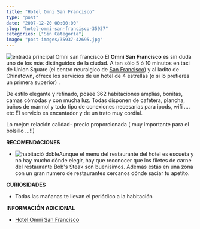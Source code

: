 ```yaml
---
title: "Hotel Omni San Francisco"
type: "post"
date: "2007-12-20 00:00:00"
slug: "hotel-omni-san-francisco-35937"
categories: ["Sin Categoría"]
image: "post-images/35937-42695.jpg"
---
```


![entrada principal Omni san francisco](post-images/35937-42695.jpg "entrada principal Omni san francisco") El **Omni San Francisco** es sin duda uno de los más distinguidos de la ciudad. A tan sólo 5 ó 10 minutos en taxi de Union Square (el centro neuralgico de [San Francisco](http://www.missviajes.com/p/san-francisco-10260)) y al ladito de Chinatown, ofrece los servicios de un hotel de 4 estrellas (o si lo prefieres un primera superior) .

De estilo elegante y refinado, posee 362 habitaciones amplias, bonitas, camas cómodas y con mucha luz. Todas disponen de cafetera, plancha, baños de mármol y todo tipo de conexiones necesarias para ipods, wifi .... etc El servicio es encantador y de un trato muy cordial.

Lo mejor: relación calidad- precio proporcionada ( muy importante para el bolsillo ...!!)

**RECOMENDACIONES**

- ![habitació doble](post-images/35937-42694.jpg "habitació doble")Aunque el menu del restaurante del hotel es escueta y no hay mucho dónde elegir, hay que reconocer que los filetes de carne del restaurante Bob's Steak son buenisimos. Además estás en una zona con un gran numero de restaurantes cercanos dónde saciar tu apetito.

**CURIOSIDADES**

- Todas las mañanas te llevan el periódico a la habitación

**INFORMACIÓN ADICIONAL**

- [Hotel Omni San Francisco](http://www.omnihotels.com/FindAHotel/SanFrancisco.aspx)